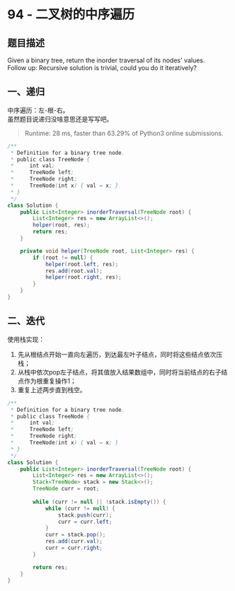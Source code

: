 # 94 - 二叉树的中序遍历

## 题目描述
Given a binary tree, return the inorder traversal of its nodes' values.  
Follow up: Recursive solution is trivial, could you do it iteratively?


## 一、递归
中序遍历：左-根-右。  
虽然题目说递归没啥意思还是写写吧。

> Runtime: 28 ms, faster than 63.29% of Python3 online submissions.

```java
/**
 * Definition for a binary tree node.
 * public class TreeNode {
 *     int val;
 *     TreeNode left;
 *     TreeNode right;
 *     TreeNode(int x) { val = x; }
 * }
 */
class Solution {
    public List<Integer> inorderTraversal(TreeNode root) {
        List<Integer> res = new ArrayList<>();
        helper(root, res);
        return res;
    }

    private void helper(TreeNode root, List<Integer> res) {
        if (root != null) {
            helper(root.left, res);
            res.add(root.val);
            helper(root.right, res);
        }
    }
}    
```


## 二、迭代
使用栈实现：
1. 先从根结点开始一直向左遍历，到达最左叶子结点，同时将这些结点依次压栈；
2. 从栈中依次pop左子结点，将其值放入结果数组中，同时将当前结点的右子结点作为根重复操作1；
3. 重复上述两步直到栈空。

```java
/**
 * Definition for a binary tree node.
 * public class TreeNode {
 *     int val;
 *     TreeNode left;
 *     TreeNode right;
 *     TreeNode(int x) { val = x; }
 * }
 */
class Solution {
    public List<Integer> inorderTraversal(TreeNode root) {
        List<Integer> res = new ArrayList<>();
        Stack<TreeNode> stack = new Stack<>();
        TreeNode curr = root;
        
        while (curr != null || !stack.isEmpty()) {
            while (curr != null) {
                stack.push(curr);
                curr = curr.left;
            }
            curr = stack.pop();
            res.add(curr.val);
            curr = curr.right;
        }

        return res;
    }
}    
```
